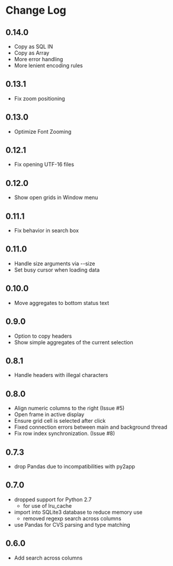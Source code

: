 # Change Log

## 0.14.0
- Copy as SQL IN
- Copy as Array
- More error handling
- More lenient encoding rules

## 0.13.1
- Fix zoom positioning

## 0.13.0
- Optimize Font Zooming

## 0.12.1
- Fix opening UTF-16 files

## 0.12.0
- Show open grids in Window menu

## 0.11.1
- Fix <enter> behavior in search box

## 0.11.0
- Handle size arguments via --size
- Set busy cursor when loading data

## 0.10.0
- Move aggregates to bottom status text

## 0.9.0
- Option to copy headers
- Show simple aggregates of the current selection

## 0.8.1
- Handle headers with illegal characters

## 0.8.0
- Align numeric columns to the right (Issue #5)
- Open frame in active display
- Ensure grid cell is selected after click
- Fixed connection errors between main and background thread
- Fix row index synchronization. (Issue #8)

## 0.7.3
- drop Pandas due to incompatibilities with py2app

## 0.7.0
- dropped support for Python 2.7
  - for use of lru_cache
- import into SQLite3 database to reduce memory use
  - removed regexp search across columns
- use Pandas for CVS parsing and type matching

## 0.6.0
- Add search across columns
